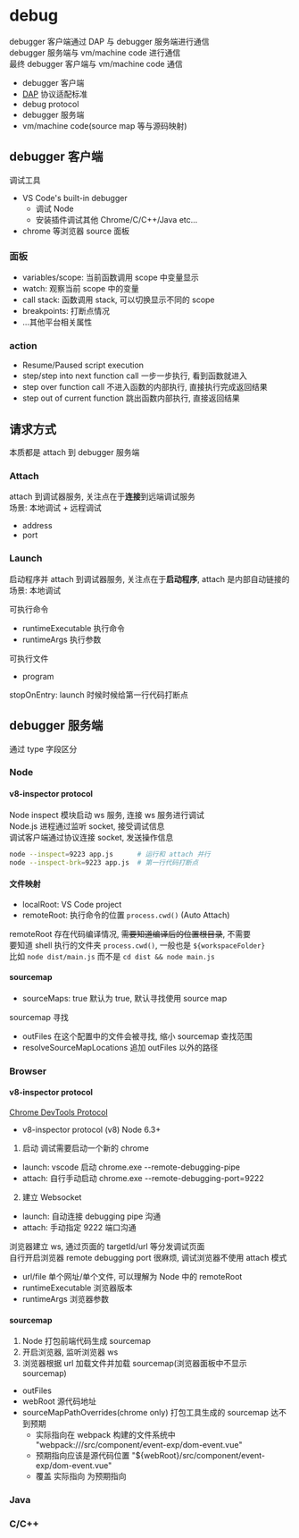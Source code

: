 # debug

debugger 客户端通过 DAP 与 debugger 服务端进行通信  
debugger 服务端与 vm/machine code 进行通信  
最终 debugger 客户端与 vm/machine code 通信

- debugger 客户端
- [DAP](https://microsoft.github.io/debug-adapter-protocol/) 协议适配标准
- debug protocol
- debugger 服务端
- vm/machine code(source map 等与源码映射)

## debugger 客户端

调试工具

- VS Code's built-in debugger
  - 调试 Node
  - 安装插件调试其他 Chrome/C/C++/Java etc...
- chrome 等浏览器 source 面板

### 面板

- variables/scope: 当前函数调用 scope 中变量显示
- watch: 观察当前 scope 中的变量
- call stack: 函数调用 stack, 可以切换显示不同的 scope
- breakpoints: 打断点情况
- ...其他平台相关属性

### action

- Resume/Paused script execution
- step/step into next function call 一步一步执行, 看到函数就进入
- step over function call 不进入函数的内部执行, 直接执行完成返回结果
- step out of current function 跳出函数内部执行, 直接返回结果

## 请求方式

本质都是 attach 到 debugger 服务端

### Attach

attach 到调试器服务, 关注点在于**连接**到远端调试服务  
场景: 本地调试 + 远程调试

- address
- port

### Launch

启动程序并 attach 到调试器服务, 关注点在于**启动程序**, attach 是内部自动链接的  
场景: 本地调试

可执行命令

- runtimeExecutable 执行命令
- runtimeArgs 执行参数

可执行文件

- program

stopOnEntry: launch 时候时候给第一行代码打断点

## debugger 服务端

通过 type 字段区分

### Node

#### v8-inspector protocol

Node inspect 模块启动 ws 服务, 连接 ws 服务进行调试  
Node.js 进程通过监听 socket, 接受调试信息  
调试客户端通过协议连接 socket, 发送操作信息

```sh
node --inspect=9223 app.js      # 运行和 attach 并行
node --inspect-brk=9223 app.js  # 第一行代码打断点
```

#### 文件映射

- localRoot: VS Code project
- remoteRoot: 执行命令的位置 `process.cwd()` (Auto Attach)

remoteRoot 存在代码编译情况, ~~需要知道编译后的位置根目录~~, 不需要  
要知道 shell 执行的文件夹 `process.cwd()`, 一般也是 `${workspaceFolder}`  
比如 `node dist/main.js` 而不是 `cd dist && node main.js`

#### sourcemap

- sourceMaps: true 默认为 true, 默认寻找使用 source map  

sourcemap 寻找
- outFiles 在这个配置中的文件会被寻找, 缩小 sourcemap 查找范围  
- resolveSourceMapLocations 追加 outFiles 以外的路径

### Browser

#### v8-inspector protocol

[Chrome DevTools Protocol](https://chromedevtools.github.io/devtools-protocol/)

- v8-inspector protocol (v8) Node 6.3+

1. 启动 调试需要启动一个新的 chrome

- launch: vscode 启动 chrome.exe --remote-debugging-pipe
- attach: 自行手动启动 chrome.exe --remote-debugging-port=9222

2. 建立 Websocket

- launch: 自动连接 debugging pipe 沟通
- attach: 手动指定 9222 端口沟通

浏览器建立 ws, 通过页面的 targetId/url 等分发调试页面  
自行开启浏览器 remote debugging port 很麻烦, 调试浏览器不使用 attach 模式

- url/file  单个网址/单个文件, 可以理解为 Node 中的 remoteRoot
- runtimeExecutable 浏览器版本
- runtimeArgs 浏览器参数

#### sourcemap

1. Node 打包前端代码生成 sourcemap
2. 开启浏览器, 监听浏览器 ws
3. 浏览器根据 url 加载文件并加载 sourcemap(浏览器面板中不显示sourcemap)

- outFiles
- webRoot 源代码地址
- sourceMapPathOverrides(chrome only) 打包工具生成的 sourcemap 达不到预期
  - 实际指向在 webpack 构建的文件系统中 "webpack:///src/component/event-exp/dom-event.vue"
  - 预期指向应该是源代码位置 "${webRoot}/src/component/event-exp/dom-event.vue"
  - 覆盖 实际指向 为预期指向

### Java

### C/C++

